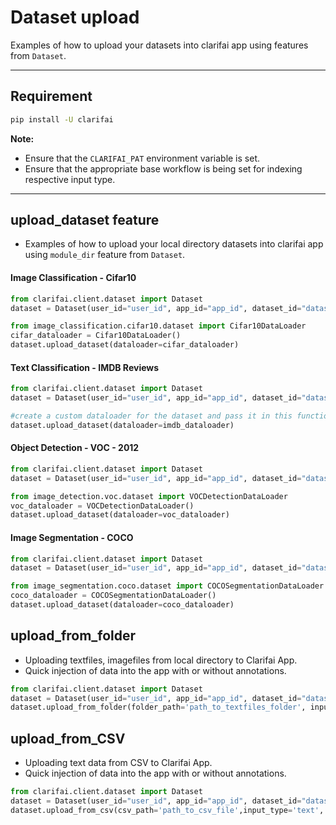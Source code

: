 # Dataset upload
Examples of how to upload your datasets into clarifai app using features from `Dataset`.



---
## Requirement
```bash
pip install -U clarifai
```

**Note:**

- Ensure that the `CLARIFAI_PAT` environment variable is set.
- Ensure that the appropriate base workflow is being set for indexing respective input type.
---

## upload_dataset feature

- Examples of how to upload your local directory datasets into clarifai app using `module_dir` feature from `Dataset`.

#### Image Classification - Cifar10
```python
from clarifai.client.dataset import Dataset
dataset = Dataset(user_id="user_id", app_id="app_id", dataset_id="dataset_id")

from image_classification.cifar10.dataset import Cifar10DataLoader
cifar_dataloader = Cifar10DataLoader()
dataset.upload_dataset(dataloader=cifar_dataloader)
```

#### Text Classification - IMDB Reviews
```python
from clarifai.client.dataset import Dataset
dataset = Dataset(user_id="user_id", app_id="app_id", dataset_id="dataset_id")

#create a custom dataloader for the dataset and pass it in this function.
dataset.upload_dataset(dataloader=imdb_dataloader)
```

#### Object Detection - VOC - 2012
```python
from clarifai.client.dataset import Dataset
dataset = Dataset(user_id="user_id", app_id="app_id", dataset_id="dataset_id")

from image_detection.voc.dataset import VOCDetectionDataLoader
voc_dataloader = VOCDetectionDataLoader()
dataset.upload_dataset(dataloader=voc_dataloader)
```

#### Image Segmentation - COCO
```python
from clarifai.client.dataset import Dataset
dataset = Dataset(user_id="user_id", app_id="app_id", dataset_id="dataset_id")

from image_segmentation.coco.dataset import COCOSegmentationDataLoader
coco_dataloader = COCOSegmentationDataLoader()
dataset.upload_dataset(dataloader=coco_dataloader)
```

## upload_from_folder

- Uploading textfiles, imagefiles from local directory to Clarifai App.
- Quick injection of data into the app with or without annotations.
```python
from clarifai.client.dataset import Dataset
dataset = Dataset(user_id="user_id", app_id="app_id", dataset_id="dataset_id")
dataset.upload_from_folder(folder_path='path_to_textfiles_folder', input_type='text', labels=True)
```

## upload_from_CSV

-  Uploading text data from CSV to Clarifai App.
- Quick injection of data into the app with or without annotations.
```python
from clarifai.client.dataset import Dataset
dataset = Dataset(user_id="user_id", app_id="app_id", dataset_id="dataset_id")
dataset.upload_from_csv(csv_path='path_to_csv_file',input_type='text', labels=True)
```
